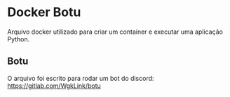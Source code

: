 # Docker Botu

Arquivo docker utilizado para criar um container e executar uma aplicação Python.

## Botu

O arquivo foi escrito para rodar um bot do discord: https://gitlab.com/WgkLink/botu

